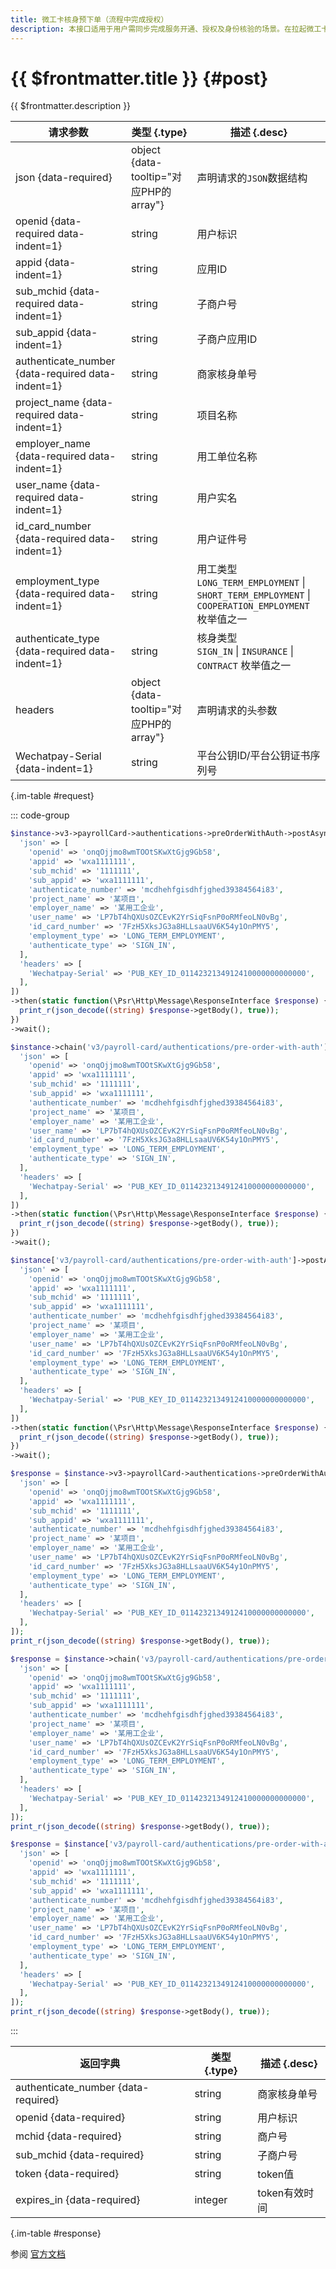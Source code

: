 ```yaml
---
title: 微工卡核身预下单（流程中完成授权）
description: 本接口适用于用户需同步完成服务开通、授权及身份核验的场景。在拉起微工卡前端服务为用户核身前，需调用本接口预下单，下单成功后才能进行核身。如此时用户未开通微工卡服务或未完成对商户的授权，则先完成开通、授权，同步完成身份核验，并提供可信的核验结果。
---
```


# {{ $frontmatter.title }} {#post}

{{ $frontmatter.description }}

| 请求参数 | 类型 {.type} | 描述 {.desc}
| --- | --- | ---
| json {data-required} | object {data-tooltip="对应PHP的array"} | 声明请求的`JSON`数据结构
| openid {data-required data-indent=1} | string | 用户标识
| appid {data-indent=1} | string | 应用ID
| sub_mchid {data-required data-indent=1} | string | 子商户号
| sub_appid {data-indent=1} | string | 子商户应用ID
| authenticate_number {data-required data-indent=1} | string | 商家核身单号
| project_name {data-required data-indent=1} | string | 项目名称
| employer_name {data-required data-indent=1} | string | 用工单位名称
| user_name {data-required data-indent=1} | string | 用户实名
| id_card_number {data-required data-indent=1} | string | 用户证件号
| employment_type {data-required data-indent=1} | string | 用工类型<br/>`LONG_TERM_EMPLOYMENT` \| `SHORT_TERM_EMPLOYMENT` \| `COOPERATION_EMPLOYMENT` 枚举值之一
| authenticate_type {data-required data-indent=1} | string | 核身类型<br/>`SIGN_IN` \| `INSURANCE` \| `CONTRACT` 枚举值之一
| headers | object {data-tooltip="对应PHP的array"} | 声明请求的头参数
| Wechatpay-Serial {data-indent=1} | string | 平台公钥ID/平台公钥证书序列号

{.im-table #request}

::: code-group

```php [异步纯链式]
$instance->v3->payrollCard->authentications->preOrderWithAuth->postAsync([
  'json' => [
    'openid' => 'onqOjjmo8wmTOOtSKwXtGjg9Gb58',
    'appid' => 'wxa1111111',
    'sub_mchid' => '1111111',
    'sub_appid' => 'wxa1111111',
    'authenticate_number' => 'mcdhehfgisdhfjghed39384564i83',
    'project_name' => '某项目',
    'employer_name' => '某用工企业',
    'user_name' => 'LP7bT4hQXUsOZCEvK2YrSiqFsnP0oRMfeoLN0vBg',
    'id_card_number' => '7FzH5XksJG3a8HLLsaaUV6K54y1OnPMY5',
    'employment_type' => 'LONG_TERM_EMPLOYMENT',
    'authenticate_type' => 'SIGN_IN',
  ],
  'headers' => [
    'Wechatpay-Serial' => 'PUB_KEY_ID_0114232134912410000000000000',
  ],
])
->then(static function(\Psr\Http\Message\ResponseInterface $response) {
  print_r(json_decode((string) $response->getBody(), true));
})
->wait();
```

```php [异步声明式]
$instance->chain('v3/payroll-card/authentications/pre-order-with-auth')->postAsync([
  'json' => [
    'openid' => 'onqOjjmo8wmTOOtSKwXtGjg9Gb58',
    'appid' => 'wxa1111111',
    'sub_mchid' => '1111111',
    'sub_appid' => 'wxa1111111',
    'authenticate_number' => 'mcdhehfgisdhfjghed39384564i83',
    'project_name' => '某项目',
    'employer_name' => '某用工企业',
    'user_name' => 'LP7bT4hQXUsOZCEvK2YrSiqFsnP0oRMfeoLN0vBg',
    'id_card_number' => '7FzH5XksJG3a8HLLsaaUV6K54y1OnPMY5',
    'employment_type' => 'LONG_TERM_EMPLOYMENT',
    'authenticate_type' => 'SIGN_IN',
  ],
  'headers' => [
    'Wechatpay-Serial' => 'PUB_KEY_ID_0114232134912410000000000000',
  ],
])
->then(static function(\Psr\Http\Message\ResponseInterface $response) {
  print_r(json_decode((string) $response->getBody(), true));
})
->wait();
```

```php [异步属性式]
$instance['v3/payroll-card/authentications/pre-order-with-auth']->postAsync([
  'json' => [
    'openid' => 'onqOjjmo8wmTOOtSKwXtGjg9Gb58',
    'appid' => 'wxa1111111',
    'sub_mchid' => '1111111',
    'sub_appid' => 'wxa1111111',
    'authenticate_number' => 'mcdhehfgisdhfjghed39384564i83',
    'project_name' => '某项目',
    'employer_name' => '某用工企业',
    'user_name' => 'LP7bT4hQXUsOZCEvK2YrSiqFsnP0oRMfeoLN0vBg',
    'id_card_number' => '7FzH5XksJG3a8HLLsaaUV6K54y1OnPMY5',
    'employment_type' => 'LONG_TERM_EMPLOYMENT',
    'authenticate_type' => 'SIGN_IN',
  ],
  'headers' => [
    'Wechatpay-Serial' => 'PUB_KEY_ID_0114232134912410000000000000',
  ],
])
->then(static function(\Psr\Http\Message\ResponseInterface $response) {
  print_r(json_decode((string) $response->getBody(), true));
})
->wait();
```

```php [同步纯链式]
$response = $instance->v3->payrollCard->authentications->preOrderWithAuth->post([
  'json' => [
    'openid' => 'onqOjjmo8wmTOOtSKwXtGjg9Gb58',
    'appid' => 'wxa1111111',
    'sub_mchid' => '1111111',
    'sub_appid' => 'wxa1111111',
    'authenticate_number' => 'mcdhehfgisdhfjghed39384564i83',
    'project_name' => '某项目',
    'employer_name' => '某用工企业',
    'user_name' => 'LP7bT4hQXUsOZCEvK2YrSiqFsnP0oRMfeoLN0vBg',
    'id_card_number' => '7FzH5XksJG3a8HLLsaaUV6K54y1OnPMY5',
    'employment_type' => 'LONG_TERM_EMPLOYMENT',
    'authenticate_type' => 'SIGN_IN',
  ],
  'headers' => [
    'Wechatpay-Serial' => 'PUB_KEY_ID_0114232134912410000000000000',
  ],
]);
print_r(json_decode((string) $response->getBody(), true));
```

```php [同步声明式]
$response = $instance->chain('v3/payroll-card/authentications/pre-order-with-auth')->post([
  'json' => [
    'openid' => 'onqOjjmo8wmTOOtSKwXtGjg9Gb58',
    'appid' => 'wxa1111111',
    'sub_mchid' => '1111111',
    'sub_appid' => 'wxa1111111',
    'authenticate_number' => 'mcdhehfgisdhfjghed39384564i83',
    'project_name' => '某项目',
    'employer_name' => '某用工企业',
    'user_name' => 'LP7bT4hQXUsOZCEvK2YrSiqFsnP0oRMfeoLN0vBg',
    'id_card_number' => '7FzH5XksJG3a8HLLsaaUV6K54y1OnPMY5',
    'employment_type' => 'LONG_TERM_EMPLOYMENT',
    'authenticate_type' => 'SIGN_IN',
  ],
  'headers' => [
    'Wechatpay-Serial' => 'PUB_KEY_ID_0114232134912410000000000000',
  ],
]);
print_r(json_decode((string) $response->getBody(), true));
```

```php [同步属性式]
$response = $instance['v3/payroll-card/authentications/pre-order-with-auth']->post([
  'json' => [
    'openid' => 'onqOjjmo8wmTOOtSKwXtGjg9Gb58',
    'appid' => 'wxa1111111',
    'sub_mchid' => '1111111',
    'sub_appid' => 'wxa1111111',
    'authenticate_number' => 'mcdhehfgisdhfjghed39384564i83',
    'project_name' => '某项目',
    'employer_name' => '某用工企业',
    'user_name' => 'LP7bT4hQXUsOZCEvK2YrSiqFsnP0oRMfeoLN0vBg',
    'id_card_number' => '7FzH5XksJG3a8HLLsaaUV6K54y1OnPMY5',
    'employment_type' => 'LONG_TERM_EMPLOYMENT',
    'authenticate_type' => 'SIGN_IN',
  ],
  'headers' => [
    'Wechatpay-Serial' => 'PUB_KEY_ID_0114232134912410000000000000',
  ],
]);
print_r(json_decode((string) $response->getBody(), true));
```

:::

| 返回字典 | 类型 {.type} | 描述 {.desc}
| --- | --- | ---
| authenticate_number {data-required}| string | 商家核身单号
| openid {data-required}| string | 用户标识
| mchid {data-required}| string | 商户号
| sub_mchid {data-required}| string | 子商户号
| token {data-required}| string | token值
| expires_in {data-required}| integer | token有效时间

{.im-table #response}

参阅 [官方文档](https://pay.weixin.qq.com/wiki/doc/apiv3_partner/Offline/apis/chapter4_1_29.shtml)
